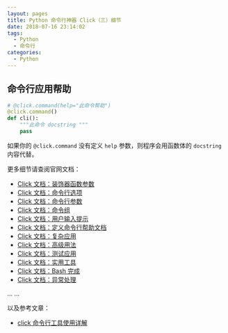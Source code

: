 ```yaml
---
layout: pages
title: Python 命令行神器 Click（三）细节
date: 2018-07-16 23:14:02
tags:
  - Python
  - 命令行
categories:
  - Python
---
```


## 命令行应用帮助

```python
# @click.command(help="此命令帮助")
@click.command()
def cli():
    """此命令 docstring """
    pass
```

如果你的 `@click.command` 没有定义 `help` 参数，则程序会用函数体的 `docstring` 内容代替。

<!-- more -->

更多细节请查阅官网文档：

- [Click 文档：装饰器函数参数](http://click.pocoo.org/6/parameters/)
- [Click 文档：命令行选项](http://click.pocoo.org/6/options/)
- [Click 文档：命令行参数](http://click.pocoo.org/6/arguments/)
- [Click 文档：命令组](http://click.pocoo.org/6/commands/)
- [Click 文档：用户输入提示](http://click.pocoo.org/6/prompts/)
- [Click 文档：定义命令行帮助文档](http://click.pocoo.org/6/documentation/)
- [Click 文档：复杂应用](http://click.pocoo.org/6/complex/)
- [Click 文档：高级用法](http://click.pocoo.org/6/advanced/)
- [Click 文档：测试应用](http://click.pocoo.org/6/testing/)
- [Click 文档：实用工具](http://click.pocoo.org/6/utils/)
- [Click 文档：Bash <tab> 完成](http://click.pocoo.org/6/bashcomplete/)
- [Click 文档：异常处理](http://click.pocoo.org/6/exceptions/)

... ...

以及参考文章：

- [click 命令行工具使用详解](https://xin053.github.io/2016/07/31/click%E5%91%BD%E4%BB%A4%E8%A1%8C%E5%B7%A5%E5%85%B7%E4%BD%BF%E7%94%A8%E8%AF%A6%E8%A7%A3/)
